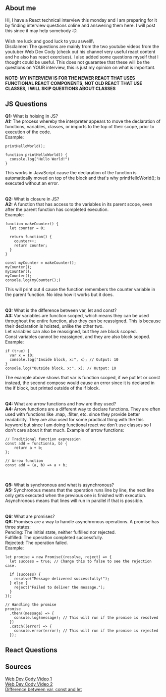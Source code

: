## About me

Hi, I have a React technical interview this monday and I am preparing for it by finding interview questions online and answering them here. I will post this since it may help somebody :D.\
\
Wish me luck and good luck to you aswell!\\
\
Disclaimer: The questions are mainly from the two youtube videos from the youtuber Web Dev Cody (check out his channel very useful react content and he also has react exercises). I also added some questions myself that I thought could be useful. This does not guarantee that these will be the questions on YOUR interview, this is just my opinion on what is important.\
\
**NOTE: MY INTERVIEW IS FOR THE NEWER REACT THAT USES FUNCTIONAL REACT COMPONENTS, NOT OLD REACT THAT USE CLASSES, I WILL SKIP QUESTIONS ABOUT CLASSES**

## JS Questions
**Q1:** What is hoising in JS?\
**A1:** The process whereby the interpreter appears to move the declaration of functions, variables, classes, or imports to the top of their scope, prior to execution of the code.\
Example:
```
printHelloWorld();

function printHelloWorld() {
  console.log("Hello World!")
}
```
This works in JavaScript cause the declaration of the function is automatically moved on top of the block and that's why printHelloWorld(); is executed without an error.\
\
\
**Q2:** What is closure in JS?\
**A2:** A function that has access to the variables in its parent scope, even after the parent function has completed execution.\
Example:
```
function makeCounter() {
  let counter = 0;

  return function() {
    counter++;
    return counter;
  }
}

const myCounter = makeCounter();
myCounter();
myCounter();
myCounter();
console.log(myCounter();)
```
This will print out 4 cause the function remembers the counter variable in the parent function. No idea how it works but it does.\
\
\
**Q3:** What is the difference between var, let and const?\
**A3:** Var variables are function scoped, which means they can be used throughout the entire function, also they can be reassigned. This is because their declaration is hoisted, unlike the other two.\
Let variables can also be reassigned, but they are block scoped.\
Const variables cannot be reassigned, and they are also block scoped.\
Example:
```
if (true) {
  var x = 10;
  console.log("Inside block, x:", x); // Output: 10
}
console.log("Outside block, x:", x); // Output: 10
```
The example above shows that var is function scoped, if we put let or const instead, the second compose would cause an error since it is declared in the if block, but printed outside of the if block.\
\
\
**Q4:** What are arrow functions and how are they used?\
**A4:** Arrow functions are a different way to declare functions. They are often used with functions like .map, .filter, etc. since they provide better readability. They are also used for some practical thing with the this keyword but since I am doing functional react we don't use classes so I don't care about it that much. 
Example of arrow functions:
```
// Traditional function expression
const add = function(a, b) {
    return a + b;
};

// Arrow function
const add = (a, b) => a + b;
```
\
\
**Q5:** What is synchronous and what is asynchronous?\
**A5:** Synchronous means that the operation runs line by line, the next line only gets executed when the previous one is finished with execution. Asynchronous means that lines will run in parallel if that is possible.\
\
\
**Q6:** What are promises?\
**Q6:** Promises are a way to handle asynchronous operations. A promise has three states:\
Pending: The initial state, neither fulfilled nor rejected.\
Fulfilled: The operation completed successfully.\
Rejected: The operation failed.\
Example:
```
let promise = new Promise((resolve, reject) => {
  let success = true; // Change this to false to see the rejection case.

  if (success) {
    resolve("Message delivered successfully!");
  } else {
    reject("Failed to deliver the message.");
  }
});

// Handling the promise
promise
  .then((message) => {
    console.log(message); // This will run if the promise is resolved
  })
  .catch((error) => {
    console.error(error); // This will run if the promise is rejected
  });
```
## React Questions

## Sources

[Web Dev Cody Video 1](https://www.youtube.com/watch?v=xo1sW5HD7os)\
[Web Dev Cody Video 2](https://www.youtube.com/watch?v=AHbAAnt9qsY)\
[Difference between var, const and let](https://www.naukri.com/code360/library/difference-between-var-let-and-const-in-js)
